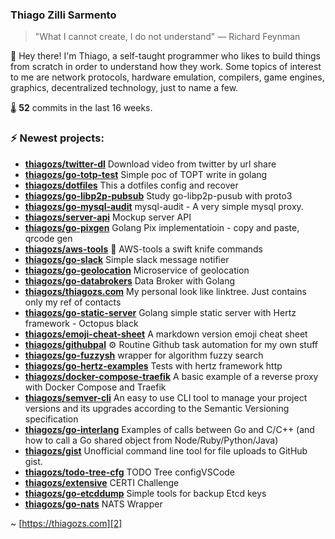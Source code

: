 ### Thiago Zilli Sarmento
>  "What I cannot create, I do not understand" — Richard Feynman

👋 Hey there! I'm Thiago, a self-taught programmer who likes to build things from scratch
in order to understand how they work. Some topics of interest to me are network
protocols, hardware emulation, compilers, game engines, graphics, decentralized 
technology, just to name a few.

🌡️ **52** commits in the last 16 weeks.

### ⚡ Newest projects:

- **[thiagozs/twitter-dl](https://github.com/thiagozs/twitter-dl)** Download video from twitter by url share<br/>
- **[thiagozs/go-totp-test](https://github.com/thiagozs/go-totp-test)** Simple poc of TOPT write in golang<br/>
- **[thiagozs/dotfiles](https://github.com/thiagozs/dotfiles)** This a dotfiles config and recover<br/>
- **[thiagozs/go-libp2p-pubsub](https://github.com/thiagozs/go-libp2p-pubsub)** Study go-libp2p-pusub with proto3<br/>
- **[thiagozs/go-mysql-audit](https://github.com/thiagozs/go-mysql-audit)** mysql-audit - A very simple mysql proxy.<br/>
- **[thiagozs/server-api](https://github.com/thiagozs/server-api)** Mockup server API<br/>
- **[thiagozs/go-pixgen](https://github.com/thiagozs/go-pixgen)** Golang Pix implementatioin - copy and paste, qrcode gen<br/>
- **[thiagozs/aws-tools](https://github.com/thiagozs/aws-tools)** :knife: AWS-tools a swift knife commands<br/>
- **[thiagozs/go-slack](https://github.com/thiagozs/go-slack)** Simple slack message notifier<br/>
- **[thiagozs/go-geolocation](https://github.com/thiagozs/go-geolocation)** Microservice of geolocation<br/>
- **[thiagozs/go-databrokers](https://github.com/thiagozs/go-databrokers)** Data Broker with Golang<br/>
- **[thiagozs/thiagozs.com](https://github.com/thiagozs/thiagozs.com)** My personal look like linktree. Just contains only my ref of contacts<br/>
- **[thiagozs/go-static-server](https://github.com/thiagozs/go-static-server)** Golang simple static server with Hertz framework - Octopus black<br/>
- **[thiagozs/emoji-cheat-sheet](https://github.com/thiagozs/emoji-cheat-sheet)** A markdown version emoji cheat sheet<br/>
- **[thiagozs/githubpal](https://github.com/thiagozs/githubpal)** :gear: Routine Github task automation for my own stuff<br/>
- **[thiagozs/go-fuzzysh](https://github.com/thiagozs/go-fuzzysh)** wrapper for algorithm fuzzy search<br/>
- **[thiagozs/go-hertz-examples](https://github.com/thiagozs/go-hertz-examples)** Tests with hertz framework http<br/>
- **[thiagozs/docker-compose-traefik](https://github.com/thiagozs/docker-compose-traefik)** A basic example of a reverse proxy with Docker Compose and Traefik<br/>
- **[thiagozs/semver-cli](https://github.com/thiagozs/semver-cli)** An easy to use CLI tool to manage your project versions and its upgrades according to the Semantic Versioning specification<br/>
- **[thiagozs/go-interlang](https://github.com/thiagozs/go-interlang)** Examples of calls between Go and C/C++ (and how to call a Go shared object from Node/Ruby/Python/Java)<br/>
- **[thiagozs/gist](https://github.com/thiagozs/gist)** Unofficial command line tool for file uploads to GitHub gist.<br/>
- **[thiagozs/todo-tree-cfg](https://github.com/thiagozs/todo-tree-cfg)** TODO Tree configVSCode<br/>
- **[thiagozs/extensive](https://github.com/thiagozs/extensive)** CERTI Challenge<br/>
- **[thiagozs/go-etcddump](https://github.com/thiagozs/go-etcddump)** Simple tools for backup Etcd keys<br/>
- **[thiagozs/go-nats](https://github.com/thiagozs/go-nats)** NATS Wrapper<br/>


~ [https://thiagozs.com][2]

[2]: https://thiagozs.com
